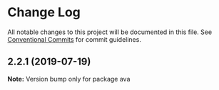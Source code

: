 # Change Log

All notable changes to this project will be documented in this file.
See [Conventional Commits](https://conventionalcommits.org) for commit guidelines.

## 2.2.1 (2019-07-19)

**Note:** Version bump only for package ava
